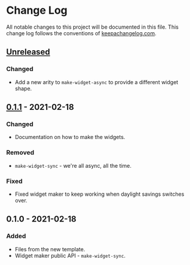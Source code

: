 # Change Log
All notable changes to this project will be documented in this file. This change log follows the conventions of [keepachangelog.com](http://keepachangelog.com/).

## [Unreleased]
### Changed
- Add a new arity to `make-widget-async` to provide a different widget shape.

## [0.1.1] - 2021-02-18
### Changed
- Documentation on how to make the widgets.

### Removed
- `make-widget-sync` - we're all async, all the time.

### Fixed
- Fixed widget maker to keep working when daylight savings switches over.

## 0.1.0 - 2021-02-18
### Added
- Files from the new template.
- Widget maker public API - `make-widget-sync`.

[Unreleased]: https://github.com/your-name/agileway/compare/0.1.1...HEAD
[0.1.1]: https://github.com/your-name/agileway/compare/0.1.0...0.1.1
